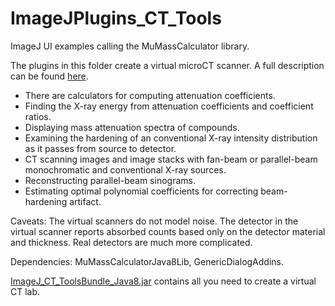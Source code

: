 # ImageJPlugins_CT_Tools
ImageJ UI examples calling the MuMassCalculator library.

The plugins in this folder create a virtual microCT scanner. A full description can be found <a href="https://lazzyizzi.github.io/" target="_blank">here</a>.

<ul>
<li>There are calculators for computing attenuation coefficients.</li>
<li>Finding the X-ray energy from attenuation coefficients and coefficient ratios.</li>
<li>Displaying mass attenuation spectra of compounds.</li>
<li>Examining the hardening of an conventional X-ray intensity distribution as it passes from source to detector.</li>
<li>CT scanning images and image stacks with fan-beam or parallel-beam monochromatic and conventional X-ray sources. </li>
<li>Reconstructing parallel-beam sinograms.</li>
<li>Estimating optimal polynomial coefficients for correcting beam-hardening artifact.</li>
</ul>

Caveats: The virtual scanners do not model noise.  The detector in the virtual scanner reports absorbed counts based only on the detector material and thickness. Real detectors are much more complicated.

Dependencies:  MuMassCalculatorJava8Lib, GenericDialogAddins.

<a href="https://github.com/LazzyIzzi/ImageJPlugins_CT_Tools/releases" target="_blank">ImageJ_CT_ToolsBundle_Java8.jar</a>
contains all you need to create a virtual CT lab.


